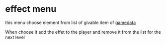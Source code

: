 # effect menu
this menu choose element from list of givable item of [gamedata](../other/gameData.md)

When choose it add the effet to the player and remove it from the list for the next level